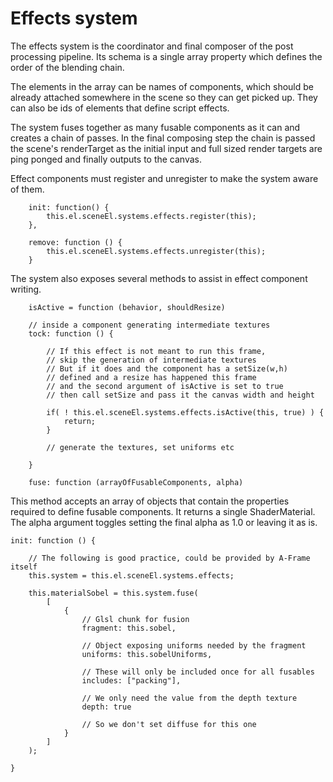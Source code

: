 Effects system
===================== 

The effects system is the coordinator and final composer of the post processing pipeline. Its schema is a single array property which defines the order of the blending chain. 

The elements in the array can be names of components, which should be already attached somewhere in the scene so they can get picked up. They can also be ids of elements that define script effects.



The system fuses together as many fusable components as it can and creates a chain of passes. In the final composing step the chain is passed the scene's renderTarget as the initial input and full sized render targets are ping ponged  and finally outputs to the canvas.

Effect components must register and unregister to make the system aware of them.

```
    init: function() {
        this.el.sceneEl.systems.effects.register(this);
    },

    remove: function () {
        this.el.sceneEl.systems.effects.unregister(this);
    }
```

The system also exposes several methods to assist in effect component writing.



```
    isActive = function (behavior, shouldResize)

    // inside a component generating intermediate textures
    tock: function () {

        // If this effect is not meant to run this frame,
        // skip the generation of intermediate textures
        // But if it does and the component has a setSize(w,h)
        // defined and a resize has happened this frame 
        // and the second argument of isActive is set to true
        // then call setSize and pass it the canvas width and height

        if( ! this.el.sceneEl.systems.effects.isActive(this, true) ) {
        	return;
        }

        // generate the textures, set uniforms etc

    }

```



```
    fuse: function (arrayOfFusableComponents, alpha)
```

This method accepts an array of objects that contain the properties required to define fusable components. It returns a single ShaderMaterial. The alpha argument toggles setting the final alpha as 1.0 or leaving it as is.

```
init: function () {

    // The following is good practice, could be provided by A-Frame itself
    this.system = this.el.sceneEl.systems.effects;

    this.materialSobel = this.system.fuse(
        [
            {
            	// Glsl chunk for fusion
                fragment: this.sobel, 
                
                // Object exposing uniforms needed by the fragment
                uniforms: this.sobelUniforms,  
                
                // These will only be included once for all fusables
                includes: ["packing"],
                
                // We only need the value from the depth texture
                depth: true 
                
                // So we don't set diffuse for this one
            }
        ]
    );

}
```

